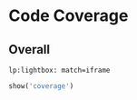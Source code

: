 # Code Coverage

## Overall

`lp:lightbox: match=iframe`
```python lp:python
show('coverage')
```


